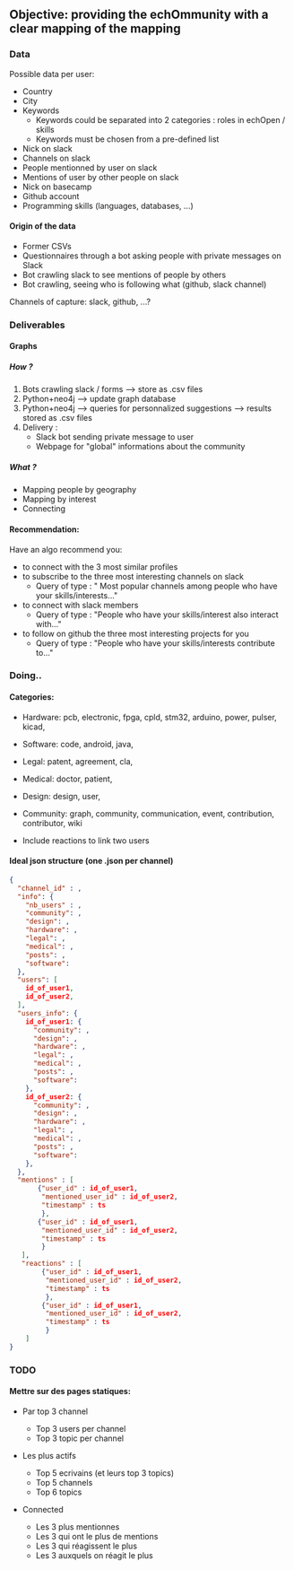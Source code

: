 ## Objective: providing the echOmmunity with a clear mapping of the mapping

### Data

Possible data per user:

* Country
* City
* Keywords
    * Keywords could be separated into 2 categories : roles in echOpen / skills
    * Keywords must be chosen from a pre-defined list
* Nick on slack
* Channels on slack
* People mentionned by user on slack
* Mentions of user by other people on slack
* Nick on basecamp
* Github account
* Programming skills (languages, databases, ...)

#### Origin of the data

* Former CSVs
* Questionnaires through a bot asking people with private messages on Slack
* Bot crawling slack to see mentions of people by others
* Bot crawling, seeing who is following what (github, slack channel)

Channels of capture: slack, github, ...?

### Deliverables

#### Graphs

##### How ?

1. Bots crawling slack / forms --> store as .csv files
2. Python+neo4j --> update graph database
3. Python+neo4j --> queries for personnalized suggestions --> results stored as .csv files
4. Delivery :
    * Slack bot sending private message to user
    * Webpage for "global" informations about the community

##### What ?

* Mapping people by geography
* Mapping by interest
* Connecting

#### Recommendation:

Have an algo recommend you:

* to connect with the 3 most similar profiles
* to subscribe to the three most interesting channels on slack
    * Query of type : " Most popular channels among people who have your skills/interests..."
* to connect with slack members
    * Query of type : "People who have your skills/interest also interact with..."
* to follow on github the three most interesting projects for you
    * Query of type : "People who have your skills/interests contribute to..."


### Doing..
 

#### Categories:

* Hardware: pcb, electronic, fpga, cpld, stm32, arduino, power, pulser, kicad,
* Software: code, android, java,
* Legal: patent, agreement, cla,
* Medical: doctor, patient,
* Design: design, user,
* Community: graph, community, communication, event, contribution, contributor, wiki

* Include reactions to link two users


#### Ideal json structure (one .json per channel)

```json
{
  "channel_id" : ,
  "info": {
    "nb_users" : ,
    "community": ,
    "design": ,
    "hardware": ,
    "legal": ,
    "medical": ,
    "posts": ,
    "software":
  },
  "users": [
    id_of_user1,
    id_of_user2,
  ],
  "users_info": {
    id_of_user1: {
      "community": ,
      "design": ,
      "hardware": ,
      "legal": ,
      "medical": ,
      "posts": ,
      "software":
    },
    id_of_user2: {
      "community": ,
      "design": ,
      "hardware": ,
      "legal": ,
      "medical": ,
      "posts": ,
      "software":
    },
  },
  "mentions" : [
       {"user_id" : id_of_user1,
        "mentioned_user_id" : id_of_user2,
        "timestamp" : ts
        },
       {"user_id" : id_of_user1,
        "mentioned_user_id" : id_of_user2,
        "timestamp" : ts
        }
   ],
   "reactions" : [
        {"user_id" : id_of_user1,
         "mentioned_user_id" : id_of_user2,
         "timestamp" : ts
         },
        {"user_id" : id_of_user1,
         "mentioned_user_id" : id_of_user2,
         "timestamp" : ts
         }
    ]
}
```

### TODO

#### Mettre sur des pages statiques:

* Par top 3 channel
    * Top 3 users per channel
    * Top 3 topic per channel

* Les plus actifs
    * Top 5 ecrivains (et leurs top 3 topics)
    * Top 5 channels 
    * Top 6 topics 

* Connected
    * Les 3 plus mentionnes
    * Les 3 qui ont le plus de mentions
    * Les 3 qui réagissent le plus
    * Les 3 auxquels on réagit le plus

